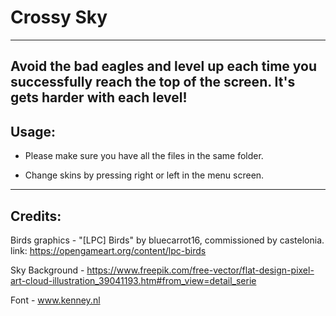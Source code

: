 # Crossy Sky
---
Avoid the bad eagles and level up each time you successfully reach the top of the screen.
It's gets harder with each level!
---
## Usage:
- Please make sure you have all the files in the same folder.

- Change skins by pressing right or left in the menu screen.
---
## Credits:
Birds graphics - "[LPC] Birds" by bluecarrot16, commissioned by castelonia.
link: https://opengameart.org/content/lpc-birds

Sky Background - https://www.freepik.com/free-vector/flat-design-pixel-art-cloud-illustration_39041193.htm#from_view=detail_serie

Font - www.kenney.nl
